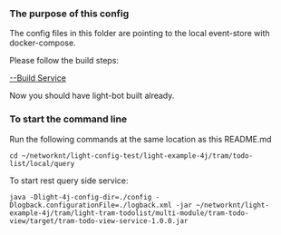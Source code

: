 ### The purpose of this config


The config files in this folder are pointing to the local event-store with docker-compose.


Please follow the build steps:

[--Build Service](https://github.com/networknt/light-config-test/tree/develop/light-example-4j/tram/todo-list/local)

Now you should have light-bot built already. 



### To start the command line

Run the following commands at the same location as this README.md

```
cd ~/networknt/light-config-test/light-example-4j/tram/todo-list/local/query
```

To start rest query side service:

```
java -Dlight-4j-config-dir=./config -Dlogback.configurationFile=./logback.xml -jar ~/networknt/light-example-4j/tram/light-tram-todolist/multi-module/tram-todo-view/target/tram-todo-view-service-1.0.0.jar
```

